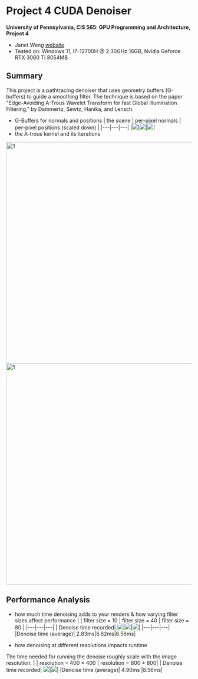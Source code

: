 Project 4 CUDA Denoiser
================

**University of Pennsylvania, CIS 565: GPU Programming and Architecture, Project 4**

* Janet Wang [website](https://xchennnw.github.io/en.github.io/)
* Tested on: Windows 11, i7-12700H @ 2.30GHz 16GB, Nvidia Geforce RTX 3060 Ti  8054MB
  
## Summary
This project is a pathtracing denoiser that uses geometry buffers (G-buffers) to guide a smoothing filter. The technique is based on the paper "Edge-Avoiding A-Trous Wavelet Transform for fast Global Illumination Filtering," by Dammertz, Sewtz, Hanika, and Lensch.

* G-Buffers for normals and positions
|  the scene  | per-pixel normals | per-pixel positions (scaled down) | 
|---|---|---|
|![](img/full.png)|![](img/normal.png)|![](img/dist.png)|
* the A-trous kernel and its iterations

<img width="600" alt="1" src="img/4.png">

<img width="600" alt="1" src="img/1.png">



## Performance Analysis
* how much time denoising adds to your renders & how varying filter sizes affect performance
| |  filter size = 10 | filter size = 40 | filter size = 80 |
|---|---|---|
| Denoise time recorded| ![](img/time10.png)|![](img/time40.png)|![](img/time80.png)|
|---|---|---|
|Denoise time (average)| 2.83ms|6.62ms|8.56ms|

* how denoising at different resolutions impacts runtime

The time needed for running the denoise roughly scale with the image resolution.
| |  resolution = 400 * 400 | resolution = 800 * 800| 
| Denoise time recorded| ![](img/time80@400.png)|![](img/time80.png)|
|Denoise time (average)| 4.90ms |8.56ms|
